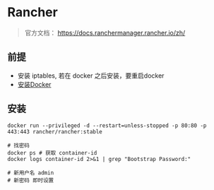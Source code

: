 # Rancher


> 官方文档： https://docs.ranchermanager.rancher.io/zh/


## 前提
- 安装 iptables, 若在 docker 之后安装，要重启docker
- [安装Docker](docker.md)

## 安装

```shell
docker run --privileged -d --restart=unless-stopped -p 80:80 -p 443:443 rancher/rancher:stable

# 找密码
docker ps # 获取 container-id
docker logs container-id 2>&1 | grep "Bootstrap Password:"

# 新用户名 admin
# 新密码 即时设置

```